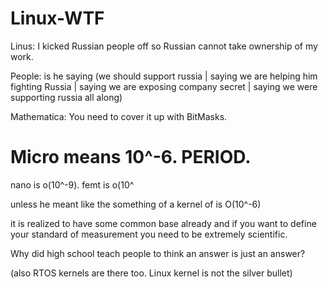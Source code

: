 # Linux-WTF

Linus: I kicked Russian people off so Russian cannot take ownership of my work.

People: is he saying (we should support russia | saying we are helping him fighting Russia | saying we are exposing company secret | saying we were supporting russia all along)

Mathematica: You need to cover it up with BitMasks.

# Micro means 10^-6. PERIOD.

nano is o(10^-9).  femt is o(10^

unless he meant like the something of a kernel of is O(10^-6) 

it is realized to have some common base already and if you want to define your standard of measurement you need to be extremely scientific.

Why did high school teach people to think an answer is just an answer?

(also RTOS kernels are there too. Linux kernel is not the silver bullet)
